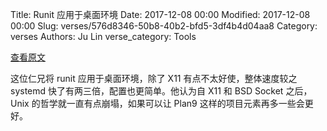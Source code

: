 Title: Runit 应用于桌面环境
Date: 2017-12-08 00:00
Modified: 2017-12-08 00:00
Slug: verses/576d8346-50b8-40b2-bfd5-3df4b4d04aa8
Category: verses
Authors: Ju Lin
verse_category: Tools

[查看原文](https://nealey.github.io/papers/runit-as-init.html)

这位仁兄将 runit 应用于桌面环境，除了 X11 有点不太好使，整体速度较之 systemd 快了有两三倍，配置也更简单。他认为自 X11 和 BSD Socket 之后，Unix 的哲学就一直有点崩塌，如果可以让 Plan9 这样的项目元素再多一些会更好。